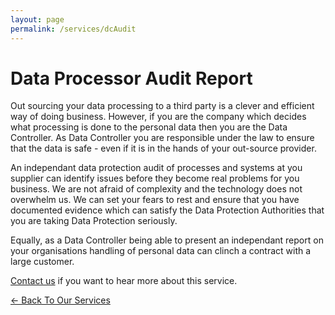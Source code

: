```yaml
---
layout: page
permalink: /services/dcAudit
---
```


# Data Processor Audit Report

Out sourcing your data processing to a third party is a clever and efficient way of doing business. However, if you are the company which decides what processing is done to the personal data then you are the Data Controller. As Data Controller you are responsible under the law to ensure that the data is safe - even if it is in the hands of your out-source provider.

An independant data protection audit of processes and systems at you supplier can identify issues before they become real problems for you business. We are not afraid of complexity and the technology does not overwhelm us. We can set your fears to rest and ensure that you have documented evidence which can satisfy the Data Protection Authorities that you are taking Data Protection seriously.

Equally, as a Data Controller being able to present an independant report on your organisations handling of personal data can clinch a contract with a large customer.

[Contact us](../contact) if you want to hear more about this service.

[<- Back To Our Services](../services)
